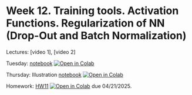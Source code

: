 # Week 12. Training tools. Activation Functions. Regularization of NN (Drop-Out and Batch Normalization)

Lectures: [video 1], [video 2]

Tuesday: [notebook](./ML23.ipynb) [![Open in Colab](https://colab.research.google.com/assets/colab-badge.svg)](https://colab.research.google.com/github/anton-selitskiy/RIT_ML/blob/main/2025_spring/Week12_regularization/ML23.ipynb)

Thursday: Illustration [notebook](./ML24.ipynb) [![Open in Colab](https://colab.research.google.com/assets/colab-badge.svg)](https://colab.research.google.com/github/anton-selitskiy/RIT_ML/blob/main/2025_spring/Week12_regularization/ML24.ipynb)

Homework: [HW11](./HW11.ipynb) [![Open in Colab](https://colab.research.google.com/assets/colab-badge.svg)](https://colab.research.google.com/github/anton-selitskiy/RIT_ML/blob/main/2025_spring/Week12_regularization/HW11.ipynb) due 04/21/2025.